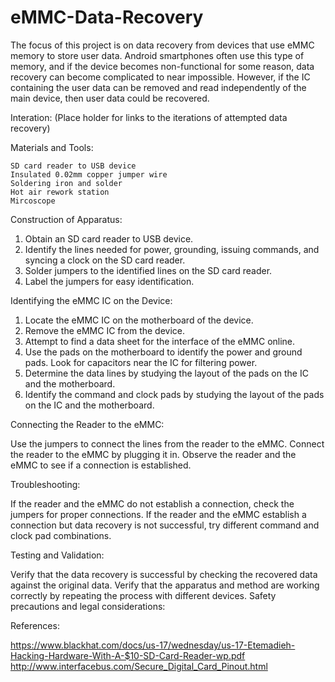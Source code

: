 # eMMC-Data-Recovery

  The focus of this project is on data recovery from devices that use eMMC memory to store user data. Android smartphones often use this type of memory, and if the device becomes non-functional for some reason, data recovery can become complicated to near impossible. However, if the IC containing the user data can be removed and read independently of the main device, then user data could be recovered.
  
Interation: (Place holder for links to the iterations of attempted data recovery)

Materials and Tools:

    SD card reader to USB device
    Insulated 0.02mm copper jumper wire
    Soldering iron and solder
    Hot air rework station
    Mircoscope 

Construction of Apparatus:

1. Obtain an SD card reader to USB device.
2. Identify the lines needed for power, grounding, issuing commands, and syncing a clock on the SD card reader.
3. Solder jumpers to the identified lines on the SD card reader.
4. Label the jumpers for easy identification.


Identifying the eMMC IC on the Device:

1. Locate the eMMC IC on the motherboard of the device.
2. Remove the eMMC IC from the device.
3. Attempt to find a data sheet for the interface of the eMMC online.
4. Use the pads on the motherboard to identify the power and ground pads. Look for capacitors near the IC for filtering power.
5. Determine the data lines by studying the layout of the pads on the IC and the motherboard.
6. Identify the command and clock pads by studying the layout of the pads on the IC and the motherboard.


Connecting the Reader to the eMMC:

Use the jumpers to connect the lines from the reader to the eMMC.
Connect the reader to the eMMC by plugging it in.
Observe the reader and the eMMC to see if a connection is established.

Troubleshooting:

If the reader and the eMMC do not establish a connection, check the jumpers for proper connections.
If the reader and the eMMC establish a connection but data recovery is not successful, try different command and clock pad combinations.

Testing and Validation:

Verify that the data recovery is successful by checking the recovered data against the original data.
Verify that the apparatus and method are working correctly by repeating the process with different devices.
Safety precautions and legal considerations:

References:

https://www.blackhat.com/docs/us-17/wednesday/us-17-Etemadieh-Hacking-Hardware-With-A-$10-SD-Card-Reader-wp.pdf
http://www.interfacebus.com/Secure_Digital_Card_Pinout.html
